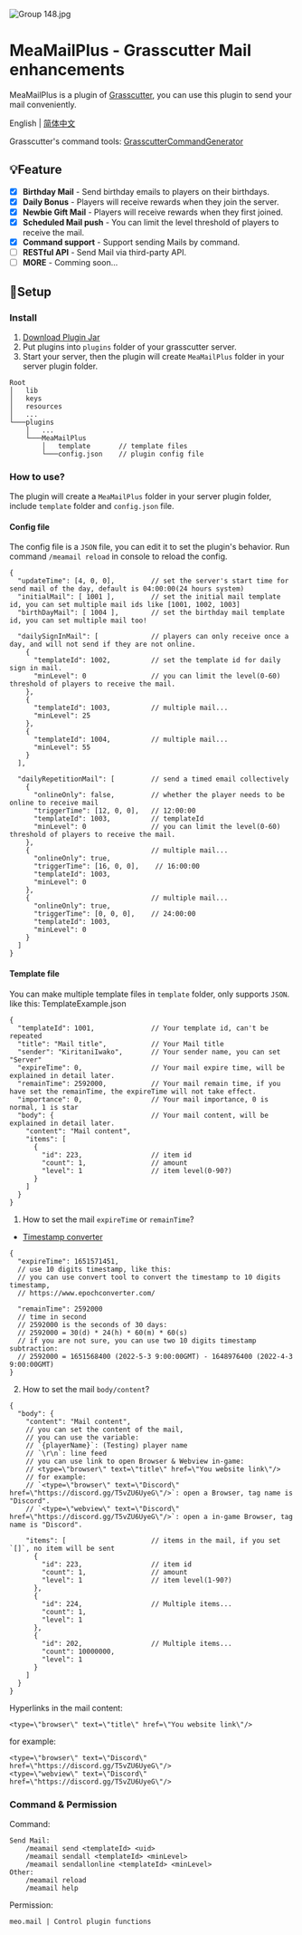 ![Group 148.jpg](https://s2.loli.net/2022/05/03/5ZPG2neTlrMW6Az.jpg)
# MeaMailPlus - Grasscutter Mail enhancements
MeaMailPlus is a plugin of [Grasscutter](https://github.com/Grasscutters/Grasscutter), you can use this plugin to send your mail conveniently.

English | [简体中文](./README_CN.md)

Grasscutter's command tools:
[GrasscutterCommandGenerator](https://github.com/jie65535/GrasscutterCommandGenerator)

## 💡Feature

- [x] **Birthday Mail**  - Send birthday emails to players on their birthdays.
- [X] **Daily Bonus**  - Players will receive rewards when they join the server.
- [X] **Newbie Gift Mail**  - Players will receive rewards when they first joined.
- [X] **Scheduled Mail push**  - You can limit the level threshold of players to receive the mail.
- [X] **Command support**  - Support sending Mails by command.
- [ ] **RESTful API**  - Send Mail via third-party API.
- [ ] **MORE**  - Comming soon...

## 🍗Setup
### Install
1. [Download Plugin Jar](https://github.com/Coooookies/Grasscutter-MeaMailPlus/releases)
2. Put plugins into `plugins` folder of your grasscutter server.
3. Start your server, then the plugin will create `MeaMailPlus` folder in your server plugin folder.
```
Root
│   lib
│   keys
│   resources
│   ...
└───plugins
    │   ...
    └───MeaMailPlus
        │   template       // template files
        └───config.json    // plugin config file
```

### How to use?

The plugin will create a `MeaMailPlus` folder in your server plugin folder, include `template` folder and `config.json` file.
#### Config file
The config file is a `JSON` file, you can edit it to set the plugin's behavior.
Run command `/meamail reload` in console to reload the config.
```
{
  "updateTime": [4, 0, 0],         // set the server's start time for send mail of the day, default is 04:00:00(24 hours system)
  "initialMail": [ 1001 ],         // set the initial mail template id, you can set multiple mail ids like [1001, 1002, 1003]
  "birthDayMail": [ 1004 ],        // set the birthday mail template id, you can set multiple mail too!
  
  "dailySignInMail": [             // players can only receive once a day, and will not send if they are not online.
    {
      "templateId": 1002,          // set the template id for daily sign in mail.
      "minLevel": 0                // you can limit the level(0-60) threshold of players to receive the mail.
    },
    {
      "templateId": 1003,          // multiple mail...
      "minLevel": 25                
    },
    {
      "templateId": 1004,          // multiple mail...
      "minLevel": 55                
    }
  ],
  
  "dailyRepetitionMail": [         // send a timed email collectively
    {
      "onlineOnly": false,         // whether the player needs to be online to receive mail
      "triggerTime": [12, 0, 0],   // 12:00:00
      "templateId": 1003,          // templateId
      "minLevel": 0                // you can limit the level(0-60) threshold of players to receive the mail.
    },
    {                              // multiple mail...
      "onlineOnly": true,
      "triggerTime": [16, 0, 0],    // 16:00:00
      "templateId": 1003,
      "minLevel": 0
    },
    {                              // multiple mail...
      "onlineOnly": true,
      "triggerTime": [0, 0, 0],    // 24:00:00
      "templateId": 1003,
      "minLevel": 0
    }
  ]
}
```
#### Template file
You can make multiple template files in `template` folder, only supports `JSON`.
like this:
TemplateExample.json
```
{
  "templateId": 1001,              // Your template id, can't be repeated         
  "title": "Mail title",           // Your Mail title
  "sender": "KiritaniIwako",       // Your sender name, you can set "Server"
  "expireTime": 0,                 // Your mail expire time, will be explained in detail later.
  "remainTime": 2592000,           // Your mail remain time, if you have set the remainTime, the expireTime will not take effect.
  "importance": 0,                 // Your mail importance, 0 is normal, 1 is star
  "body": {                        // Your mail content, will be explained in detail later.
    "content": "Mail content",
    "items": [
      {
        "id": 223,                 // item id
        "count": 1,                // amount
        "level": 1                 // item level(0-90?)
      }
    ]
  }
}
```
1. How to set the mail `expireTime` or `remainTime`?
- [Timestamp converter](https://www.epochconverter.com/)
```
{
  "expireTime": 1651571451,
  // use 10 digits timestamp, like this: 
  // you can use convert tool to convert the timestamp to 10 digits timestamp, 
  // https://www.epochconverter.com/
  
  "remainTime": 2592000
  // time in second
  // 2592000 is the seconds of 30 days: 
  // 2592000 = 30(d) * 24(h) * 60(m) * 60(s)
  // if you are not sure, you can use two 10 digits timestamp subtraction:
  // 2592000 = 1651568400 (2022-5-3 9:00:00GMT) - 1648976400 (2022-4-3 9:00:00GMT)
}
```

2. How to set the mail `body/content`?
```
{
  "body": {
    "content": "Mail content",
    // you can set the content of the mail, 
    // you can use the variable: 
    // `{playerName}`: (Testing) player name
    // `\r\n`: line feed
    // you can use link to open Browser & Webview in-game:
    // <type=\"browser\" text=\"title\" href=\"You website link\"/>
    // for example:
    // `<type=\"browser\" text=\"Discord\" href=\"https://discord.gg/T5vZU6UyeG\"/>`: open a Browser, tag name is "Discord".
    // `<type=\"webview\" text=\"Discord\" href=\"https://discord.gg/T5vZU6UyeG\"/>`: open a in-game Browser, tag name is "Discord".
    
    "items": [                     // items in the mail, if you set `[]`, no item will be sent
      {
        "id": 223,                 // item id
        "count": 1,                // amount
        "level": 1                 // item level(1-90?)
      },
      {
        "id": 224,                 // Multiple items...
        "count": 1,
        "level": 1
      },
      {
        "id": 202,                 // Multiple items...
        "count": 10000000,
        "level": 1
      }
    ]
  }
}
```

Hyperlinks in the mail content:
```
<type=\"browser\" text=\"title\" href=\"You website link\"/>
```
for example:
```
<type=\"browser\" text=\"Discord\" href=\"https://discord.gg/T5vZU6UyeG\"/>
<type=\"webview\" text=\"Discord\" href=\"https://discord.gg/T5vZU6UyeG\"/>
```
### Command & Permission
Command:
```
Send Mail:
    /meamail send <templateId> <uid>
    /meamail sendall <templateId> <minLevel>
    /meamail sendallonline <templateId> <minLevel>
Other:
    /meamail reload
    /meamail help
```

Permission:
```
meo.mail | Control plugin functions
```

